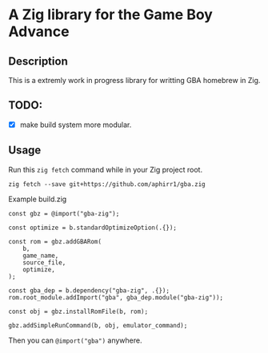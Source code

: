 # A Zig library for the Game Boy Advance
## Description
This is a extremly work in progress library for writting GBA homebrew in Zig.

## TODO:
- [x] make build system more modular.

## Usage
Run this ``zig fetch`` command while in your Zig project root.
```
zig fetch --save git+https://github.com/aphirr1/gba.zig
```
Example build.zig
```
const gbz = @import("gba-zig");

const optimize = b.standardOptimizeOption(.{});

const rom = gbz.addGBARom(
    b,
    game_name,
    source_file,
    optimize,
);

const gba_dep = b.dependency("gba-zig", .{});
rom.root_module.addImport("gba", gba_dep.module("gba-zig"));

const obj = gbz.installRomFile(b, rom);

gbz.addSimpleRunCommand(b, obj, emulator_command);
```

Then you can ``@import("gba")`` anywhere.

